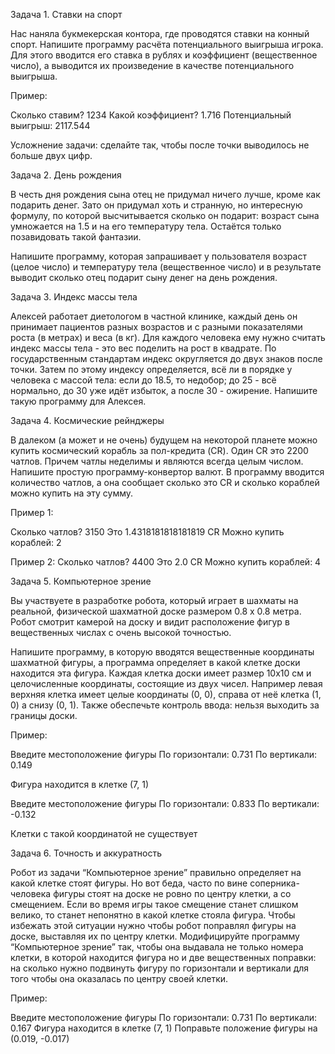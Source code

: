 Задача 1. Ставки на спорт

Нас наняла букмекерская контора, где проводятся ставки на конный спорт. Напишите программу расчёта потенциального выигрыша игрока. Для этого вводится его ставка в рублях и коэффициент (вещественное число), а выводится их произведение в качестве потенциального выигрыша.

Пример:

Сколько ставим? 1234
Какой коэффициент? 1.716
Потенциальный выигрыш: 2117.544

Усложнение задачи: сделайте так, чтобы после точки выводилось не больше двух цифр.


Задача 2. День рождения

В честь дня рождения сына отец не придумал ничего лучше, кроме как подарить денег. Зато он придумал хоть и странную, но интересную формулу, по которой высчитывается сколько он подарит: возраст сына умножается на 1.5 и на его температуру тела. Остаётся только позавидовать такой фантазии.

Напишите программу, которая запрашивает у пользователя возраст (целое число) и температуру тела (вещественное число) и в результате выводит сколько отец подарит сыну денег на день рождения.


Задача 3. Индекс массы тела

Алексей работает диетологом в частной клинике, каждый день он принимает пациентов разных возрастов и с разными показателями роста (в метрах) и веса (в кг). Для каждого человека ему нужно считать индекс массы тела - это вес поделить на рост в квадрате. По государственным стандартам индекс округляется до двух знаков после точки. Затем по этому индексу определяется, всё ли в порядке у человека с массой тела: если до 18.5, то недобор; до 25 - всё нормально, до 30 уже идёт избыток, а после 30 - ожирение. Напишите такую программу для Алексея.

Задача 4. Космические рейнджеры

В далеком (а может и не очень) будущем на некоторой планете можно купить космический корабль за пол-кредита (CR). Один CR это 2200 чатлов. Причем чатлы неделимы и являются всегда целым числом. Напишите простую программу-конвертор валют. В программу вводится количество чатлов, а она сообщает сколько это CR и сколько кораблей можно купить на эту сумму.

Пример 1:

Сколько чатлов? 3150
Это 1.4318181818181819 CR
Можно купить кораблей: 2

Пример 2:
Сколько чатлов? 4400
Это 2.0 CR
Можно купить кораблей: 4


Задача 5. Компьютерное зрение

Вы участвуете в разработке робота, который играет в шахматы на реальной, физической шахматной доске размером 0.8 х 0.8 метра. Робот смотрит камерой на доску и видит расположение фигур в вещественных числах с очень высокой точностью.

Напишите программу, в которую вводятся вещественные координаты шахматной фигуры, а программа определяет в какой клетке доски находится эта фигура. Каждая клетка доски имеет размер 10х10 см и целочисленные координаты, состоящие из двух чисел. Например левая верхняя клетка имеет целые координаты (0, 0), справа от неё клетка (1, 0) а снизу (0, 1). Также обеспечьте контроль ввода: нельзя выходить за границы доски.

Пример:

Введите местоположение фигуры
По горизонтали: 0.731
По вертикали: 0.149

Фигура находится в клетке (7, 1)

Введите местоположение фигуры
По горизонтали: 0.833
По вертикали: -0.132

Клетки с такой координатой не существует


Задача 6. Точность и аккуратность

Робот из задачи “Компьютерное зрение” правильно определяет на какой клетке стоят фигуры. Но вот беда, часто по вине соперника-человека фигуры стоят на доске не ровно по центру клетки, а со смещением. Если во время игры такое смещение станет слишком велико, то станет непонятно в какой клетке стояла фигура. Чтобы избежать этой ситуации нужно чтобы робот поправлял фигуры на доске, выставляя их по центру клетки. Модифицируйте программу “Компьютерное зрение” так, чтобы она выдавала не только номера клетки, в которой находится фигура но и две вещественных поправки: на сколько нужно подвинуть фигуру по горизонтали и вертикали для того чтобы она оказалась по центру своей клетки.

Пример:

Введите местоположение фигуры
По горизонтали: 0.731
По вертикали: 0.167
Фигура находится в клетке (7, 1)
Поправьте положение фигуры на (0.019, -0.017)

